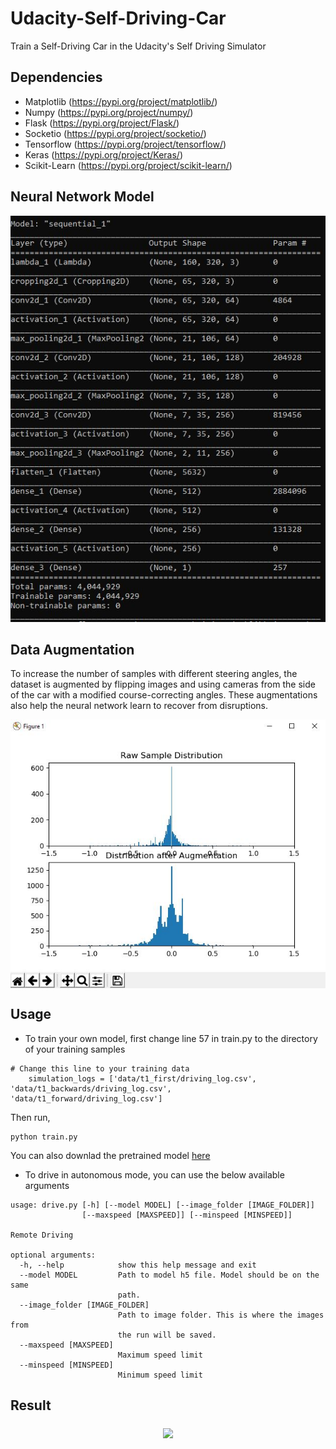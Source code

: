 # Udacity-Self-Driving-Car
Train a Self-Driving Car in the Udacity's Self Driving Simulator

## Dependencies
- Matplotlib (https://pypi.org/project/matplotlib/)
- Numpy (https://pypi.org/project/numpy/)
- Flask (https://pypi.org/project/Flask/)
- Socketio (https://pypi.org/project/socketio/)
- Tensorflow (https://pypi.org/project/tensorflow/)
- Keras (https://pypi.org/project/Keras/)
- Scikit-Learn (https://pypi.org/project/scikit-learn/)


## Neural Network Model

<p align="center">
<img src="https://github.com/crypto-code/Udacity-Self-Driving-Car/blob/master/assets/model.JPG" />   </p>


## Data Augmentation

To increase the number of samples with different steering angles, the dataset is augmented by flipping images and using cameras from the side of the car with a modified course-correcting angles. These augmentations also help the neural network learn to recover from disruptions.

<p align="center">
<img src="https://github.com/crypto-code/Udacity-Self-Driving-Car/blob/master/assets/augment.JPG" align="middle" />   </p>

## Usage

- To train your own model, first change line 57 in train.py to the directory of your training samples
```
# Change this line to your training data
    simulation_logs = ['data/t1_first/driving_log.csv', 'data/t1_backwards/driving_log.csv', 'data/t1_forward/driving_log.csv']
```
Then run,
```
python train.py
```
You can also downlad the pretrained model [here](https://github.com/crypto-code/Udacity-Self-Driving-Car/releases/tag/v1.0)

- To drive in autonomous mode, you can use the below available arguments
```
usage: drive.py [-h] [--model MODEL] [--image_folder [IMAGE_FOLDER]]
                [--maxspeed [MAXSPEED]] [--minspeed [MINSPEED]]

Remote Driving

optional arguments:
  -h, --help            show this help message and exit
  --model MODEL         Path to model h5 file. Model should be on the same
                        path.
  --image_folder [IMAGE_FOLDER]
                        Path to image folder. This is where the images from
                        the run will be saved.
  --maxspeed [MAXSPEED]
                        Maximum speed limit
  --minspeed [MINSPEED]
                        Minimum speed limit
```

## Result

<p align="center">
<img src="https://github.com/crypto-code/Udacity-Self-Driving-Car/blob/master/assets/result.gif" align="middle" />   </p>
